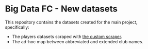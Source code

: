 # Big Data FC - New datasets

This repository contains the datasets created for the main project, specifically:

- The players datasets scraped with [the custom scraper](https://github.com/Big-Data-FC/scraper).
- The ad-hoc map between abbreviated and extended club names.
